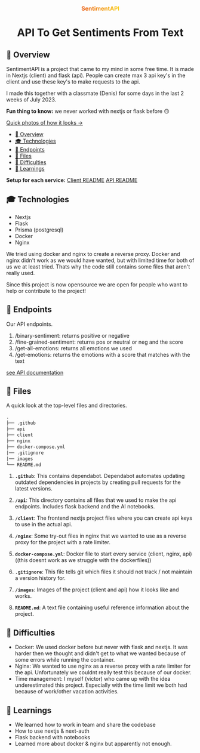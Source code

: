  <p align="center">
    <img alt="Gatsby" src="./SentimentAPI.png" width="100" />
</p>
<h1 align="center">
  API To Get Sentiments From Text
</h1>

## 👀 Overview
SentimentAPI is a project that came to my mind in some free time. It is made in Nextjs (client) and flask (api).
People can create max 3 api key's in the client and use these key's to make requests to the api.

I made this together with a classmate (Denis) for some days in the last 2 weeks of July 2023.    

<b>Fun thing to know:</b> we never worked with nextjs or flask before 🙃

[Quick photos of how it looks ->](/images/)

- [👀 Overview](#-overview)
- [🎓 Technologies](#-technologies)
- [🚀 Endpoints](#-endpoints)
- [🧐 Files](#-files)
- [🚩 Difficulties](#-difficulties)
- [🧠 Learnings](#-learnings)

<b>Setup for each service:</b>
[Client README](/client/README.md)
[API README](/api/README.md)

## 🎓 Technologies
- Nextjs
- Flask
- Prisma (postgresql)
- Docker 
- Nginx

We tried using docker and nginx to create a reverse proxy. Docker and nginx didn't work as we would have wanted, but with limited time for both of us we at least tried. Thats why the code still contains some files that aren't really used.

Since this project is now opensource we are open for people who want to help or contribute to the project!

## 🚀 Endpoints

Our API endpoints.
1. /binary-sentiment: returns positive or negative
2. /fine-grained-sentiment: returns pos or neutral or neg and the score
3. /get-all-emotions: returns all emotions we used
4. /get-emotions: returns the emotions with a score that matches with the text
   
[see API documentation](https://app.theneo.io/myself/sentimentapi)

## 🧐 Files
A quick look at the top-level files and directories.

    .
    ├── .github
    ├── api
    ├── client
    ├── nginx
    ├── docker-compose.yml
    |── .gitignore
    |── images
    └── README.md

1.  **`.github`**: This contains dependabot. Dependabot automates updating outdated dependencies in projects by creating pull requests for the latest versions.

2.  **`/api`**: This directory contains all files that we used to make the api endpoints. Includes flask backend and the AI notebooks.
   
3.  **`/client`**: The frontend nextjs project files where you can create api keys to use in the actual api.
   
4.  **`/nginx`**: Some try-out files in nginx that we wanted to use as a reverse proxy for the project with a rate limiter.
   
5.  **`docker-compose.yml`**: Docker file to start every service (client, nginx, api) ((this doesnt work as we struggle with the dockerfiles))

6.  **`.gitignore`**: This file tells git which files it should not track / not maintain a version history for.
   
7.  **`/images`**: Images of the project (client and api) how it looks like and works.

8.  **`README.md`**: A text file containing useful reference information about the project.


## 🚩 Difficulties

- Docker: We used docker before but never with flask and nextjs. It was harder then we thought and didn't get to what we wanted because of some errors while running the container.
- Nginx: We wanted to use nginx as a reverse proxy with a rate limiter for the api. Unfortunately we couldnt really test this because of our docker.
- Time management: I myself (victor) who came up with the idea underestimated this project. Especially with the time limit we both had because of work/other vacation activities.

## 🧠 Learnings

- We learned how to work in team and share the codebase
- How to use nextjs & next-auth
- Flask backend with notebooks
- Learned more about docker & nginx but apparently not enough.
